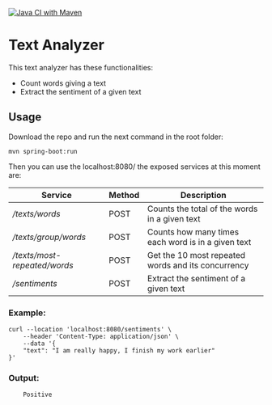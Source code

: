 [![Java CI with Maven](https://github.com/crisywini/text-analyzer/actions/workflows/maven.yml/badge.svg)](https://github.com/crisywini/text-analyzer/actions/workflows/maven.yml)


# Text Analyzer

This text analyzer has these functionalities: 

- Count words giving a text
- Extract the sentiment of a given text

## Usage

Download the repo and run the next command in the root folder: 

    mvn spring-boot:run 


Then you can use the localhost:8080/ the exposed services at this moment are:

| Service | Method | Description |
|--|--|--|
| */texts/words* | POST | Counts the total of the words in a given text |
| */texts/group/words* | POST | Counts how many times each word is in a given text |
| */texts/most-repeated/words* | POST | Get the 10 most repeated words and its concurrency |
| */sentiments* | POST | Extract the sentiment of a given text |


### Example:

    curl --location 'localhost:8080/sentiments' \
        --header 'Content-Type: application/json' \
        --data '{
        "text": "I am really happy, I finish my work earlier"
    }'

### Output: 

    
        Positive
    
